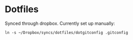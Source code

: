 # Dotfiles

Synced through dropbox. Currently set up manually:

    ln -s ~/Dropbox/syncs/dotfiles/dotgitconfig .gitconfig
